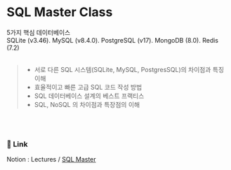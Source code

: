# SQL Master Class
5가지 핵심 데이터베이스  
SQLite (v3.46). MySQL (v8.4.0). PostgreSQL (v17). MongoDB (8.0). Redis (7.2)  
<br/>

>- 서로 다른 SQL 시스템(SQLite, MySQL, PostgresSQL)의 차이점과 특징 이해  
>- 효율적이고 빠른 고급 SQL 코드 작성 방법  
>- SQL 데이터베이스 설계의 베스트 프랙티스  
>- SQL, NoSQL 의 차이점과 특장점의 이해  

<br/>
<br/>
  
### 📝 Link  
Notion : Lectures / [SQL Master](https://wozlsla.notion.site/SQL-Master-d1e0d3b6de104f36b4cccf51a40cdcca "SQL Master")